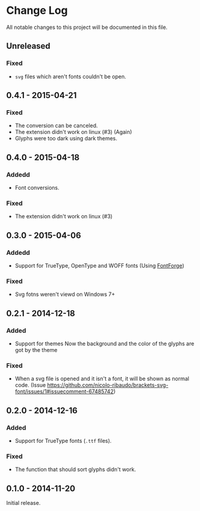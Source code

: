 # Change Log
All notable changes to this project will be documented in this file.

## Unreleased
### Fixed
- `svg` files which aren't fonts couldn't be open.

## 0.4.1 - 2015-04-21
### Fixed
- The conversion can be canceled.
- The extension didn't work on linux (#3) (Again)
- Glyphs were too dark using dark themes.

## 0.4.0 - 2015-04-18
### Addedd
- Font conversions.

### Fixed
- The extension didn't work on linux (#3)

## 0.3.0 - 2015-04-06
### Addedd
- Support for TrueType, OpenType and WOFF fonts (Using [FontForge](http://fontforge.github.io))

### Fixed
- Svg fotns weren't viewd on Windows 7+

## 0.2.1 - 2014-12-18
### Added
 - Support for themes
   Now the background and the color of the glyphs are got by the theme

### Fixed
- When a svg file is opened and it isn't a font, it will be shown as normal code. (Issue https://github.com/nicolo-ribaudo/brackets-svg-font/issues/1#issuecomment-67485742)

## 0.2.0 - 2014-12-16
### Added
- Support for TrueType fonts (`.ttf` files).

### Fixed
- The function that should sort glyphs didn't work.


## 0.1.0 - 2014-11-20
Initial release.
